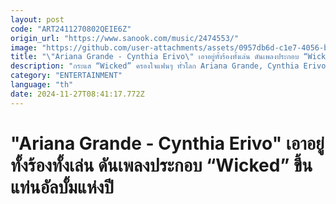 ```yaml
---
layout: post
code: "ART2411270802QEIE6Z"
origin_url: "https://www.sanook.com/music/2474553/"
image: "https://github.com/user-attachments/assets/0957db6d-c1e7-4056-ba64-678dd6e9f7c0"
title: "\"Ariana Grande - Cynthia Erivo\" เอาอยู่ทั้งร้องทั้งเล่น ดันเพลงประกอบ “Wicked” ขึ้นแท่นอัลบั้มแห่งปี"
description: "กระแส “Wicked” ครองใจแฟนๆ ทั่วโลก Ariana Grande, Cynthia Erivo เอาอยู่ทั้งร้องทั้งเล่น ดันเพลงประกอบหนังขึ้นแท่นอัลบั้มแห่งปี"
category: "ENTERTAINMENT"
language: "th"
date: 2024-11-27T08:41:17.772Z
---
```


# "Ariana Grande - Cynthia Erivo" เอาอยู่ทั้งร้องทั้งเล่น ดันเพลงประกอบ “Wicked” ขึ้นแท่นอัลบั้มแห่งปี